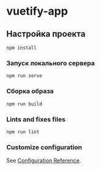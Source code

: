 # vuetify-app

## Настройка проекта
```
npm install
```

### Запуск локального сервера
```
npm run serve
```

### Сборка образа
```
npm run build
```

### Lints and fixes files
```
npm run lint
```

### Customize configuration
See [Configuration Reference](https://cli.vuejs.org/config/).
